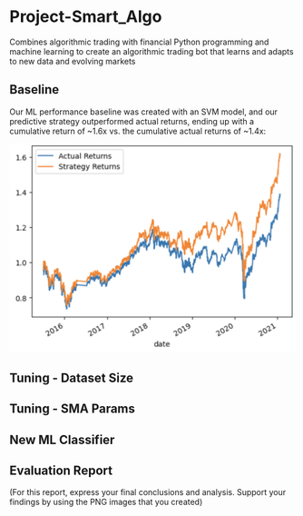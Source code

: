 # Project-Smart_Algo

Combines algorithmic trading with financial Python programming and machine learning to create an algorithmic trading bot that learns and adapts to new data and evolving markets

## Baseline

Our ML performance baseline was created with an SVM model, and our predictive strategy outperformed actual returns, ending up with a cumulative return of ~1.6x vs. the cumulative actual returns of ~1.4x:

<img src="Resources/Baseline.png" alt="Baseline" width="600"/>

## Tuning - Dataset Size



## Tuning - SMA Params

## New ML Classifier

## Evaluation Report
(For this report, express your final conclusions and analysis. Support your findings by using the PNG images that you created)
